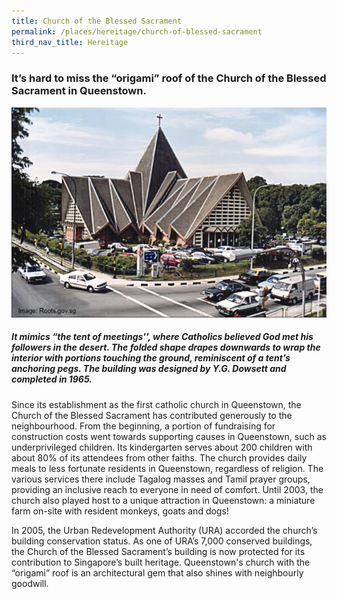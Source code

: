 ```yaml
---
title: Church of the Blessed Sacrament
permalink: /places/hereitage/church-of-blessed-sacrament
third_nav_title: Hereitage
---
```




### It’s hard to miss the “origami” roof of the Church of the Blessed Sacrament in Queenstown. 
![Alt text for image on Isomer site](/images/bsc_roots.jpg)

##### It mimics “the tent of meetings'', where Catholics believed God met his followers in the desert. The folded shape drapes downwards to wrap the interior with portions touching the ground, reminiscent of a tent’s anchoring pegs. The building was designed by Y.G. Dowsett and completed in 1965. 

Since its establishment as the first catholic church in Queenstown, the Church of the Blessed Sacrament has contributed generously to the neighbourhood. From the beginning, a portion of fundraising for construction costs went towards supporting causes in Queenstown, such as underprivileged children. Its kindergarten serves about 200 children with about 80% of its attendees from other faiths. The church provides daily meals to less fortunate residents in Queenstown, regardless of religion. The various services there include Tagalog masses and Tamil prayer groups, providing an inclusive reach to everyone in need of comfort. Until 2003, the church also played host to a unique attraction in Queenstown: a miniature farm on-site with resident monkeys, goats and dogs!

In 2005, the Urban Redevelopment Authority (URA) accorded the church’s building conservation status. As one of URA’s 7,000 conserved buildings, the Church of the Blessed Sacrament’s building is now protected for its contribution to Singapore’s built heritage. Queenstown's church with the “origami” roof is an architectural gem that also shines with neighbourly goodwill.